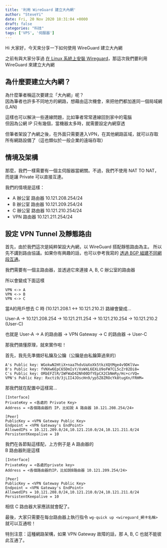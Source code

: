```yaml
---
title: '利用 WireGuard 建立大內網'
author: "SteveYi"
date: Fri, 20 Nov 2020 18:31:04 +0000
draft: false
categories: "科技"
tags: ['VPS', '伺服器']
---
```


Hi 大家好，今天來分享一下如何使用 WireGuard 建立大內網  
  
之前有與大家分享過 [在 Linux 系統上安裝 Wireguard](https://blog.steveyi.net/how-to-install-wireguard/)，那這次我們要利用 WireGuard 來建立大內網

## 為什麼要建立大內網？

為什麼筆者稱這次要建立「大內網」呢？  
因為筆者也許多不同地方的網路，想藉由這次機會，來把他們都加進同一個局域網 (LAN)

這樣也可以解決一些連線問題，比如筆者常常連線回到家中的電腦  
但因為公網 IP 只有幾個，當機器太多時，就需要設定內網穿透

但筆者架設了內網之後，在外面只需要連入VPN，在其他網路區域，就可以存取所有網路設備了（這也類似於一般企業的遠端存取）

## 情境及架構

那麼，我們一樣需要有一個主伺服器當網關。不過，我們不使用 NAT TO NAT，而是讓 Private 可以直接互連。

我們的情境是這樣：

- A 辦公室 路由器 10.121.208.254/24  
- B 辦公室 路由器 10.121.209.254/24  
- C 辦公室 路由器 10.121.210.254/24  
- VPN 路由器 10.121.211.254/24

## 設定 VPN Tunnel 及靜態路由

首先，由於我們這次是純粹架設大內網，以 WireGuard 搭配靜態路由為主。
所以先不講到路由協議。如果你有興趣的話，也可以參考我寫的 [透過 BGP 組建不同網段互通](https://blog.steveyi.net/posts/bgp-network-peer/)。

我們需要有一個主路由器，並透過它來連接 A, B, C 辦公室的路由器

所以會變成下面這樣  
```
VPN <-> A  
VPN <-> B  
VPN <-> C
```
當A的用戶想去 C 時 (10.121.208.1 <-> 10.121.210.2) 路線會變成...  

User-A -> 10.121.208.254 -> 10.121.211.254 -> 10.121.210.254 -> 10.121.210.2 (User-C)

也就是 User-A -> A 的路由器 -> VPN Gateway -> C 的路由器 -> User-C

那我們搞懂原理，就來實作啦！

首先，我先先準備好私鑰及公鑰（公鑰是由私鑰算過來的）

```
A's Public key: WGokwN2HtiX+naa7hdvUaXoXk5tkzXQtMge4v9DKlVw=  
B's Public key: fVNXw6EpC65DmIsY/XsWXL6EXLU9oFW7CL5cZr82Di8=  
C's Public key: ORbEFZlR/IWFWaD42Nh00DfYEpCX2CbNmRy/Hc+crVQ=  
VPN's Public Key: Rxcti9/3jLII4JOscHn9/yp5Z8ZROcYk8tugXn/FRHM=
```

那我們就在配置中這樣寫...

```
[Interface]
PrivateKey = <各處的 Private Key>
Address = <各個路由器的 IP，比如說 A 路由器 10.121.208.254/24>

[Peer]
PublicKey = <VPN Gateway Public Key>
Endpoint = <VPN Gateway's EndPoint>
AllowedIPs = 10.121.209.0/24,10.121.210.0/24,10.121.211.0/24
PersistentKeepalive = 10
```

我們在各節點這樣配，上方例子是 A 路由器的  
B 路由器則是這樣

```
[Interface]
PrivateKey = <各處的private key>
Address = <各個路由器的IP，比如說B路由器 10.121.209.254/24>

[Peer]
PublicKey = <VPN Gateway Public Key>
Endpoint = <VPN Gateway's EndPoint>
AllowedIPs = 10.121.208.0/24,10.121.210.0/24,10.121.211.0/24
PersistentKeepalive = 10
```

  
相信 C 路由器大家應該就會配了。

最後，大家只需要在每台路由器上執行指令 `wg-quick up <wireguard_網卡名稱>` 就可以互通啦！

特別注意：這種網路架構，如果 VPN Gateway 故障的話，那 A, B, C 也就不能彼此互通了。
